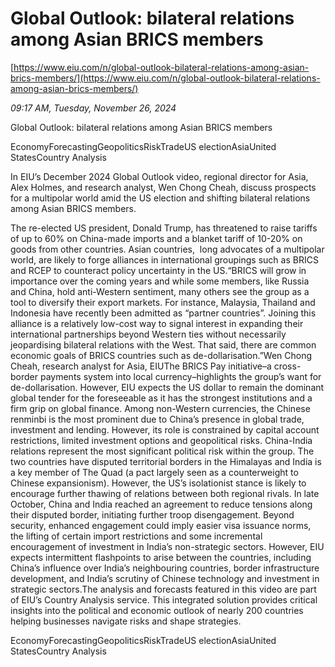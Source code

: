 # Global Outlook: bilateral relations among Asian BRICS members

[https://www.eiu.com/n/global-outlook-bilateral-relations-among-asian-brics-members/](https://www.eiu.com/n/global-outlook-bilateral-relations-among-asian-brics-members/)

*09:17 AM, Tuesday, November 26, 2024*

Global Outlook: bilateral relations among Asian BRICS members

EconomyForecastingGeopoliticsRiskTradeUS electionAsiaUnited StatesCountry Analysis

In EIU’s December 2024 Global Outlook video, regional director for Asia, Alex Holmes, and research analyst, Wen Chong Cheah, discuss prospects for a multipolar world amid the US election and shifting bilateral relations among Asian BRICS members.

The re-elected US president, Donald Trump, has threatened to raise tariffs of up to 60% on China-made imports and a blanket tariff of 10-20% on goods from other countries. Asian countries,  long advocates of a multipolar world, are likely to forge alliances in international groupings such as BRICS and RCEP to counteract policy uncertainty in the US.“BRICS will grow in importance over the coming years and while some members, like Russia and China, hold anti-Western sentiment, many others see the group as a tool to diversify their export markets. For instance, Malaysia, Thailand and Indonesia have recently been admitted as “partner countries”. Joining this alliance is a relatively low-cost way to signal interest in expanding their international partnerships beyond Western ties without necessarily jeopardising bilateral relations with the West. That said, there are common economic goals of BRICS countries such as de-dollarisation.”Wen Chong Cheah, research analyst for Asia, EIUThe BRICS Pay initiative–a cross-border payments system into local currency–highlights the group’s want for de-dollarisation. However, EIU expects the US dollar to remain the dominant global tender for the foreseeable as it has the strongest institutions and a firm grip on global finance. Among non-Western currencies, the Chinese renminbi is the most prominent due to China’s presence in global trade, investment and lending. However, its role is constrained by capital account restrictions, limited investment options and geopolitical risks. China-India relations represent the most significant political risk within the group. The two countries have disputed territorial borders in the Himalayas and India is a key member of The Quad (a pact largely seen as a counterweight to Chinese expansionism). However, the US’s isolationist stance is likely to encourage further thawing of relations between both regional rivals. In late October, China and India reached an agreement to reduce tensions along their disputed border, initiating further troop disengagement. Beyond security, enhanced engagement could imply easier visa issuance norms, the lifting of certain import restrictions and some incremental encouragement of investment in India’s non-strategic sectors. However, EIU expects intermittent flashpoints to arise between the countries, including China’s influence over India’s neighbouring countries, border infrastructure development, and India’s scrutiny of Chinese technology and investment in strategic sectors.The analysis and forecasts featured in this video are part of EIU’s Country Analysis service. This integrated solution provides critical insights into the political and economic outlook of nearly 200 countries helping businesses navigate risks and shape strategies.

EconomyForecastingGeopoliticsRiskTradeUS electionAsiaUnited StatesCountry Analysis

